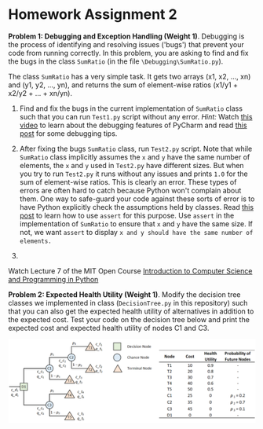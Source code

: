 # Homework Assignment 2

**Problem 1: Debugging and Exception Handling (Weight 1)**. Debugging is the process of 
identifying and resolving issues ('bugs') that prevent your code from running correctly.
In this problem, you are asking to find and fix the bugs 
in the class `SumRatio` (in the file `\Debugging\SumRatio.py`).

The class `SumRatio` has a very simple task. It gets two arrays 
(x1, x2, ..., xn) and (y1, y2, ..., yn), and returns the sum of element-wise ratios 
(x1/y1 + x2/y2 + ... + xn/yn). 

1. Find and fix the bugs in the current implementation of `SumRatio` class
such that you can run `Test1.py` script without any error. 
*Hint:* Watch [this video](https://www.youtube.com/watch?v=QJtWxm12Eo0) 
to learn about the debugging features of PyCharm and read 
[this post](https://blog.hartleybrody.com/debugging-code-beginner/) for
some debugging tips. 

2. After fixing the bugs `SumRatio` class, run `Test2.py` script. 
Note that while `SumRatio` class implicitly assumes the `x` and `y` have the same
number of elements, the `x` and `y` used in `Test2.py` have different sizes. 
But when you try to run `Test2.py` it runs without any issues and prints `1.0` 
for the sum of element-wise ratios. 
This is clearly an error. These types of errors are often hard to catch 
because Python won't complain about them. 
One way to safe-guard your code against 
these sorts of error is to have Python explicitly check the assumptions
held by classes. Read [this post](https://wiki.python.org/moin/UsingAssertionsEffectively)
 to learn how to use `assert` for this purpose. 
 Use `assert` in the implementation of `SumRatio` to ensure 
 that `x` and `y` have the same size. If not, we want `assert` to display
 `x and y should have the same number of elements.`

3.   

Watch Lecture 7 of the MIT Open Course
 [Introduction to Computer Science and Programming in Python](https://ocw.mit.edu/courses/electrical-engineering-and-computer-science/6-0001-introduction-to-computer-science-and-programming-in-python-fall-2016/lecture-videos/lecture-7-testing-debugging-exceptions-and-assertions/)
 

**Problem 2: Expected Health Utility (Weight 1)**. 
Modify the decision tree classes we implemented in class 
(`DecisionTree.py` in this repository) such that 
you can also get the expected health utility of alternatives in addition to 
the expected cost. Test your code on the decision tree below and 
print the expected cost and expected health utility of nodes C1 and C3. 

![Alt text](DecisionTree/DecisionTree.png?raw=true "Test")


  